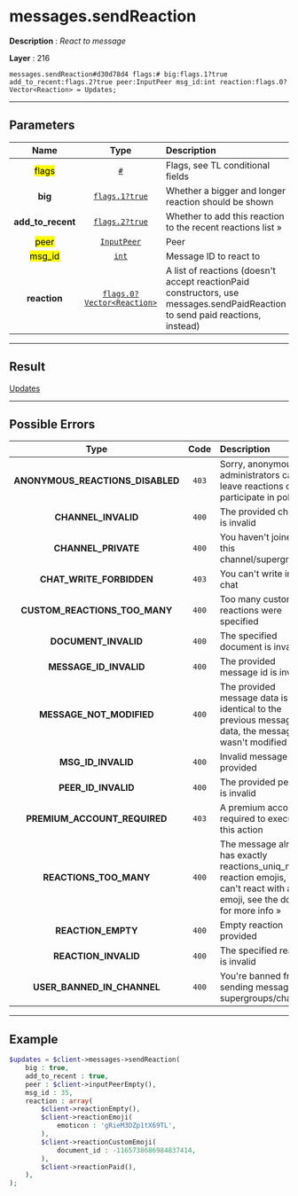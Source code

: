 # messages.sendReaction

**Description** : *React to message*

**Layer** : 216

```tl
messages.sendReaction#d30d78d4 flags:# big:flags.1?true add_to_recent:flags.2?true peer:InputPeer msg_id:int reaction:flags.0?Vector<Reaction> = Updates;
```

---

## Parameters

| Name | Type | Description |
| :---: | :---: | :--- |
| <mark>flags</mark> | [`#`](type/#) | Flags, see TL conditional fields |
| **big** | [`flags.1?true`](type/true) | Whether a bigger and longer reaction should be shown |
| **add_to_recent** | [`flags.2?true`](type/true) | Whether to add this reaction to the recent reactions list » |
| <mark>peer</mark> | [`InputPeer`](type/InputPeer) | Peer |
| <mark>msg_id</mark> | [`int`](type/int) | Message ID to react to |
| **reaction** | [`flags.0?Vector<Reaction>`](type/Reaction) | A list of reactions (doesn't accept reactionPaid constructors, use messages.sendPaidReaction to send paid reactions, instead) |

---

## Result

[Updates](type/Updates)

---

## Possible Errors

| Type | Code | Description |
| :---: | :---: | :--- |
| **ANONYMOUS_REACTIONS_DISABLED** | `403` | Sorry, anonymous administrators cannot leave reactions or participate in polls |
| **CHANNEL_INVALID** | `400` | The provided channel is invalid |
| **CHANNEL_PRIVATE** | `400` | You haven't joined this channel/supergroup |
| **CHAT_WRITE_FORBIDDEN** | `403` | You can't write in this chat |
| **CUSTOM_REACTIONS_TOO_MANY** | `400` | Too many custom reactions were specified |
| **DOCUMENT_INVALID** | `400` | The specified document is invalid |
| **MESSAGE_ID_INVALID** | `400` | The provided message id is invalid |
| **MESSAGE_NOT_MODIFIED** | `400` | The provided message data is identical to the previous message data, the message wasn't modified |
| **MSG_ID_INVALID** | `400` | Invalid message ID provided |
| **PEER_ID_INVALID** | `400` | The provided peer id is invalid |
| **PREMIUM_ACCOUNT_REQUIRED** | `403` | A premium account is required to execute this action |
| **REACTIONS_TOO_MANY** | `400` | The message already has exactly reactions_uniq_max reaction emojis, you can't react with a new emoji, see the docs for more info » |
| **REACTION_EMPTY** | `400` | Empty reaction provided |
| **REACTION_INVALID** | `400` | The specified reaction is invalid |
| **USER_BANNED_IN_CHANNEL** | `400` | You're banned from sending messages in supergroups/channels |

---

## Example

```php
$updates = $client->messages->sendReaction(
	big : true,
	add_to_recent : true,
	peer : $client->inputPeerEmpty(),
	msg_id : 35,
	reaction : array(
		$client->reactionEmpty(),
		$client->reactionEmoji(
			emoticon : 'gRieM3DZp1tX69TL',
		),
		$client->reactionCustomEmoji(
			document_id : -1165738686984837414,
		),
		$client->reactionPaid(),
	),
);
```